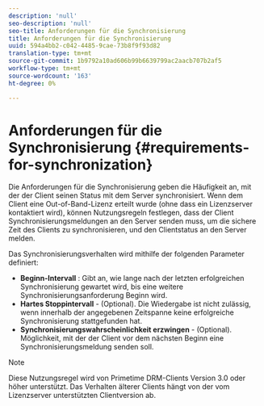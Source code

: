 ```yaml
---
description: 'null'
seo-description: 'null'
seo-title: Anforderungen für die Synchronisierung
title: Anforderungen für die Synchronisierung
uuid: 594a4bb2-c042-4485-9cae-73b8f9f93d82
translation-type: tm+mt
source-git-commit: 1b9792a10ad606b99b6639799ac2aacb707b2af5
workflow-type: tm+mt
source-wordcount: '163'
ht-degree: 0%

---
```



# Anforderungen für die Synchronisierung {#requirements-for-synchronization}

Die Anforderungen für die Synchronisierung geben die Häufigkeit an, mit der der Client seinen Status mit dem Server synchronisiert. Wenn dem Client eine Out-of-Band-Lizenz erteilt wurde (ohne dass ein Lizenzserver kontaktiert wird), können Nutzungsregeln festlegen, dass der Client Synchronisierungsmeldungen an den Server senden muss, um die sichere Zeit des Clients zu synchronisieren, und den Clientstatus an den Server melden.

Das Synchronisierungsverhalten wird mithilfe der folgenden Parameter definiert:

* **Beginn-Intervall** : Gibt an, wie lange nach der letzten erfolgreichen Synchronisierung gewartet wird, bis eine weitere Synchronisierungsanforderung Beginn wird.
* **Hartes Stoppintervall**  - (Optional). Die Wiedergabe ist nicht zulässig, wenn innerhalb der angegebenen Zeitspanne keine erfolgreiche Synchronisierung stattgefunden hat.
* **Synchronisierungswahrscheinlichkeit erzwingen**  - (Optional). Möglichkeit, mit der der Client vor dem nächsten Beginn eine Synchronisierungsmeldung senden soll.

>[!NOTE]
>
>Diese Nutzungsregel wird von Primetime DRM-Clients Version 3.0 oder höher unterstützt. Das Verhalten älterer Clients hängt von der vom Lizenzserver unterstützten Clientversion ab.


